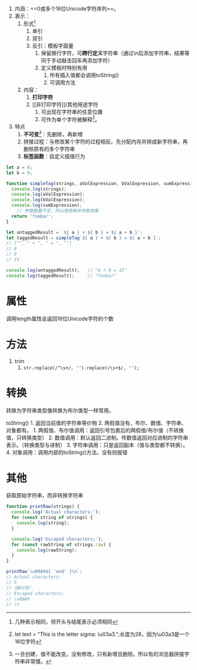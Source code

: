 1. 内涵：==0或多个16位Unicode字符序列==。
2. 表示：
	1. 形式[^3] 
		1. 单引
		2. 双引
		3. 反引：模板字面量
			1. 保留换行字符，可**跨行定义**字符串（通过\\n后添加字符串，结果等同于手动敲击回车再添加字符）
			2. 定义模板时特别有用
				1. 所有插入值都会调用toString()
				2. 可调用方法
	2. 内容：
		1. **打印字符** 
		2. [[非打印字符]]/其他用途字符
			1. 可出现在字符串的任意位置
			2. 可作为单个字符被解释[^1]。
3. 特点
	1. **不可变**[^2]：先删除，再新增
	2. 拼接过程：与修改某个字符的过程相反。先分配内存并拼成新字符串，再删除原有的多个字符串
	3. **标签函数**：自定义插值行为

```javascript 标签函数
let a = 6;
let b = 9;

function simpleTag(strings, aValExpression, bValExpression, sumExpression) {
  console.log(strings);
  console.log(aValExpression);
  console.log(bValExpression);
  console.log(sumExpression);
	// 参数数量不定，所以使用剩余参数收集
  return 'foobar';
}

let untaggedResult = `${ a } + ${ b } = ${ a + b }`;
let taggedResult = simpleTag`${ a } + ${ b } = ${ a + b }`;
// ["", " + ", " = ", ""]
// 6
// 9
// 15

console.log(untaggedResult);   // "6 + 9 = 15"
console.log(taggedResult);     // "foobar"
```
# 属性
调用length属性会返回16位Unicode字符的个数
# 方法
1. trim
	1. `str.replace(/^\s+/, '').replace(/\s+$/, '');` 
# 转换
转换为字符串类型像转换为布尔类型一样常用。

toString()
	1. 返回当前值的字符串等价物
	2. 两假值没有，布尔、数值、字符串、对象都有。
		1. 两假值、布尔值调用：返回引号包裹后的两假值/布尔值（不转换值，只转换类型）
		2. 数值调用：默认返回二进制。传数值返回对应进制的字符串表示。（转换类型与进制）
		3. 字符串调用：只是返回副本（值与类型都不转换）。
		4. 对象调用：调用内部的toString()方法。没有则报错
# 其他
获取原始字符串，而非转换字符串
```javascript
function printRaw(strings) {
  console.log('Actual characters:');
  for (const string of strings) {
    console.log(string);
  }

  console.log('Escaped characters;');
  for (const rawString of strings.raw) {
    console.log(rawString);
  }
}

printRaw`\u00A9${ 'and' }\n`;
// Actual characters:
// ©
//（换行符）
// Escaped characters:
// \u00A9
// \n
```

[^1]: let text = "This is the letter sigma: \u03a3.";长度为28，因为\u03a3是一个16位字符
[^2]: 一旦创建，值不能改变。没有修改，只有新增且删除。所以有的浏览器拼接字符串非常慢。
[^3]: 几种表示相同，但开头与结尾表示必须相同